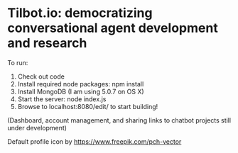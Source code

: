 # Tilbot.io: democratizing conversational agent development and research

To run:
1. Check out code
2. Install required node packages: npm install
3. Install MongoDB (I am using 5.0.7 on OS X)
4. Start the server: node index.js
5. Browse to localhost:8080/edit/ to start building!

(Dashboard, account management, and sharing links to chatbot projects still under development)

Default profile icon by https://www.freepik.com/pch-vector
